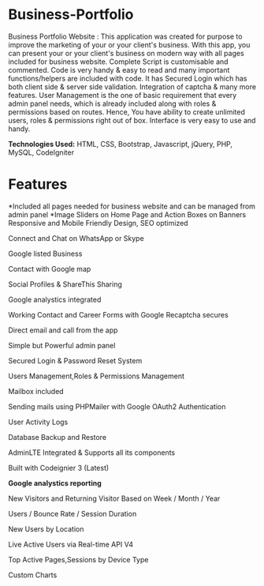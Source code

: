 # Business-Portfolio
Business Portfolio Website :
This application was created for purpose to improve the marketing of your or your client's business. With this app, you can present your or your client's business on modern way with all pages included for business website. Complete Script is customisable and commented. Code is very handy & easy to read and many important functions/helpers are included with code. It has Secured Login which has both client side & server side validation. Integration of captcha & many more features. User Management is the one of basic requirement that every admin panel needs, which is already included along with roles & permissions based on routes. Hence, You have ability to create unlimited users, roles & permissions right out of box. Interface is very easy to use and handy.

<strong>Technologies Used:</strong> HTML, CSS, Bootstrap, Javascript, jQuery, PHP, MySQL, CodeIgniter

# Features
*Included all pages needed for business website and can be managed from admin panel
*Image Sliders on Home Page and Action Boxes on Banners
Responsive and Mobile Friendly Design, SEO optimized

Connect and Chat on WhatsApp or Skype

Google listed Business

Contact with Google map

Social Profiles & ShareThis Sharing

Google analystics integrated

Working Contact and Career Forms with Google Recaptcha secures

Direct email and call from the app

Simple but Powerful admin panel

Secured Login & Password Reset System

Users Management,Roles & Permissions Management

Mailbox included

Sending mails using PHPMailer with Google OAuth2 Authentication

User Activity Logs

Database Backup and Restore

AdminLTE Integrated & Supports all its components

Built with Codeignier 3 (Latest)

<strong>Google analystics reporting</strong>

New Visitors and Returning Visitor Based on Week / Month / Year

Users / Bounce Rate / Session Duration

New Users by Location

Live Active Users via Real-time API V4

Top Active Pages,Sessions by Device Type

Custom Charts

